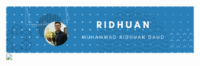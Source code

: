 ![new_banner](./assets/new_banner.png)
<img src="https://img.shields.io/badge/Facebook-%231877F2.svg?style=for-the-badge&logo=Facebook&logoColor=white&link=https://www.facebook.com/ridhuandaud&link=https://www.facebook.com/ridhuandaud" />
